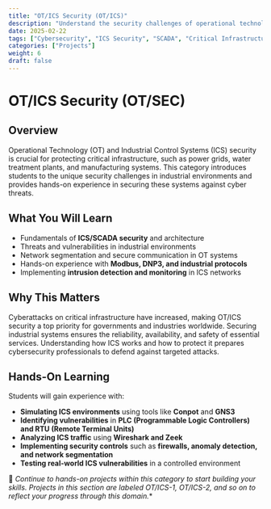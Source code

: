 ```yaml
---
title: "OT/ICS Security (OT/ICS)"
description: "Understand the security challenges of operational technology (OT) and industrial control systems (ICS), and learn how to protect critical infrastructure."
date: 2025-02-22
tags: ["Cybersecurity", "ICS Security", "SCADA", "Critical Infrastructure", "Industrial Security"]
categories: ["Projects"]
weight: 6
draft: false
---
```


# OT/ICS Security (OT/SEC)

## Overview
Operational Technology (OT) and Industrial Control Systems (ICS) security is crucial for protecting critical infrastructure, such as power grids, water treatment plants, and manufacturing systems. This category introduces students to the unique security challenges in industrial environments and provides hands-on experience in securing these systems against cyber threats.

## What You Will Learn
- Fundamentals of **ICS/SCADA security** and architecture  
- Threats and vulnerabilities in industrial environments  
- Network segmentation and secure communication in OT systems  
- Hands-on experience with **Modbus, DNP3, and industrial protocols**  
- Implementing **intrusion detection and monitoring** in ICS networks  

## Why This Matters
Cyberattacks on critical infrastructure have increased, making OT/ICS security a top priority for governments and industries worldwide. Securing industrial systems ensures the reliability, availability, and safety of essential services. Understanding how ICS works and how to protect it prepares cybersecurity professionals to defend against targeted attacks.

## Hands-On Learning
Students will gain experience with:  
- **Simulating ICS environments** using tools like **Conpot** and **GNS3**  
- **Identifying vulnerabilities** in **PLC (Programmable Logic Controllers) and RTU (Remote Terminal Units)**  
- **Analyzing ICS traffic** using **Wireshark and Zeek**  
- **Implementing security controls** such as **firewalls, anomaly detection, and network segmentation**  
- **Testing real-world ICS vulnerabilities** in a controlled environment  

🔗 *Continue to hands-on projects within this category to start building your skills. Projects in this section are labeled OT/ICS-1, OT/ICS-2, and so on to reflect your progress through this domain.**

